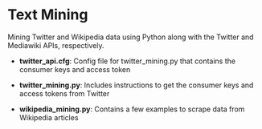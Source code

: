 # Text Mining 
Mining Twitter and Wikipedia data using Python along with the Twitter and Mediawiki APIs, respectively.

* __twitter_api.cfg__: Config file for twitter_mining.py that contains the consumer keys and access token

* __twitter_mining.py__: Includes instructions to get the consumer keys and access tokens from Twitter

* __wikipedia_mining.py__: Contains a few examples to scrape data from Wikipedia articles
